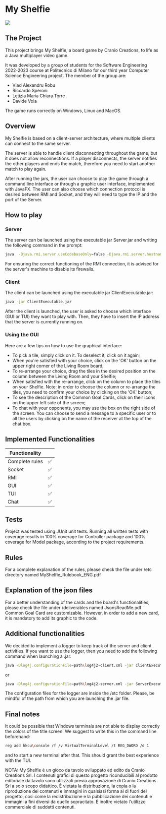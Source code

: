 # My Shelfie
![](https://iltopodiludoteca.it/wp-content/uploads/2022/12/wp-1669990262205-scaled.jpg)

## The Project

This project brings My Shelfie, a board game by Cranio Creations, to life as a Java multiplayer video game. 

It was developed by a group of students for the Software Engineering 2022-2023 course at Politecnico di Milano for our third year Computer Science Engineering project. 
The member of the group are: 
- Vlad Alexandru Robu
- Riccardo Speroni
- Letizia Maria Chiara Torre
- Davide Vola

The game runs correctly on Windows, Linux and MacOS.

## Overview 

My Shelfie is based on a client-server architecture, where multiple clients can connect to the same server. 

The server is able to handle client disconnecting throughout the game, but it does not allow reconnections. If a player disconnects, the server notifies the other players and ends the match, therefore you need to start another match to play again. 

After running the jars, the user can choose to play the game through a command line interface or through a graphic user interface, implemented with JavaFX. The user can also choose which connection protocol is desired between RMI and Socket, and they will need to type the IP and the port of the Server.

## How to play
### Server

The server can be launched using the executable jar Server.jar and writing the following command in the prompt:

```bash
java  -Djava.rmi.server.useCodebaseOnly=false -Djava.rmi.server.hostname=yourServerIP -jar ServerExecutable.jar
```
For ensuring the correct functioning of the RMI connection, it is advised for the server's machine to disable its firewalls.



### Client

The client can be launched using the executable jar ClientExecutable.jar:

```bash
java -jar ClientExecutable.jar
```

After the client is launched, the user is asked to choose which interface (GUI or TUI) they want to play with. Then, they have to insert the IP address that the server is currently running on.

### Using the GUI
Here are a few tips on how to use the graphical interface:
- To pick a tile, simply click on it. To deselect it, click on it again;
- When you're satisfied with your choice, click on the 'OK' button on the upper right corner of the Living Room board;
- To re-arrange your choice, drag the tiles in the desired position on the column between the Living Room and your Shelfie;
- When satisfied with the re-arrange, click on the column to place the tiles on your Shelfie. Note: in order to choose the column or re-arrange the tiles, you need to confirm your choice by clicking on the 'OK' button;
- To see the description of the Common Goal Cards, click on their icons on the upper left side of the screen;
- To chat with your opponents, you may use the box on the right side of the screen. You can choose to send a message to a specific user or to all the users by clicking on the name of the receiver at the top of the chat box.



## Implemented Functionalities

| Functionality  |   |
|---|---|
| Complete rules  | ✅	  |
| Socket  | ✅  |
|  RMI |  ✅  |
|  GUI  | ✅    |
| TUI |  ✅  |
|  Chat| ✅  |


## Tests

Project was tested using JUnit unit tests. Running all written tests with coverage results in 100% coverage for Controller package and 100% coverage for Model package, according to the project requirements. 

## Rules
For a complete explanation of the rules, please check the file under /etc directory named MyShelfie_Rulebook_ENG.pdf

## Explanation of the json files
For a better understanding of the cards and the board's functionalities, please check the file under /deliverables named JsonsReadMe.pdf
Common Goal Card are customizable. However, in order to add a new card, it is mandatory to add its graphic to the code.

## Additional functionalities
We decided to implement a logger to keep track of the server and client activities. If you want to use the logger, then you need to add the following command when launching a .jar:

```bash
java -Dlog4j.configurationFile=path\log4j2-client.xml -jar ClientExecutable.jar
```

or

```bash
java -Dlog4j.configurationFile=path\log4j2-server.xml -jar ServerExecutable.jar
```

The configuration files for the logger are inside the /etc folder. Please, be mindful of the path from which you are launching the .jar file.

## Final notes
It could be possible that Windows terminals are not able to display correctly the colors of the title screen. 
We suggest to write this in the command line beforehand:
```bash
reg add hkcu\console /f /v VirtualTerminalLevel /t REG_DWORD /d 1
```
and to start a new terminal after that. This should grant the best experience with the TUI.

NOTA: My Shelfie è un gioco da tavolo sviluppato ed edito da Cranio Creations Srl. I contenuti grafici di questo progetto riconducibili al prodotto editoriale da tavolo sono utilizzati previa approvazione di Cranio Creations Srl a solo scopo didattico. È vietata la distribuzione, la copia o la riproduzione dei contenuti e immagini in qualsiasi forma al di fuori del progetto, così come la redistribuzione e la pubblicazione dei contenuti e immagini a fini diversi da quello sopracitato. È inoltre vietato l'utilizzo commerciale di suddetti contenuti.
